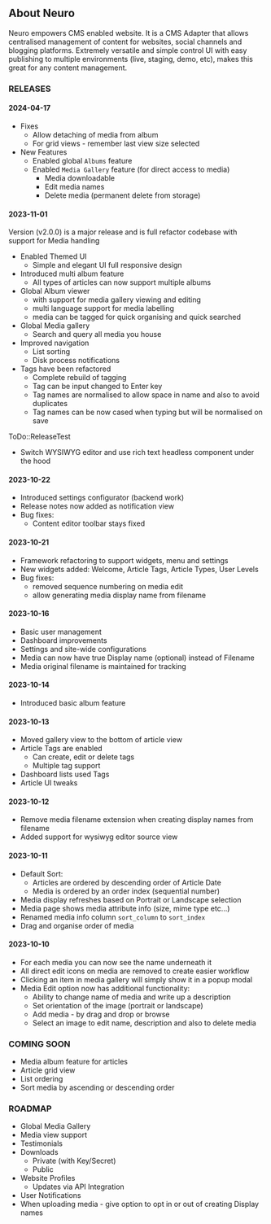 ## About Neuro
Neuro empowers CMS enabled website. It is a CMS Adapter that allows centralised management of content for websites, social channels and blogging platforms.
Extremely versatile and simple control UI with easy publishing to multiple environments (live, staging, demo, etc), makes this great for any content management. 

### RELEASES

#### 2024-04-17
- Fixes
  - Allow detaching of media from album
  - For grid views - remember last view size selected
- New Features
  - Enabled global `Albums` feature
  - Enabled `Media Gallery` feature (for direct access to media)
    - Media downloadable
    - Edit media names
    - Delete media (permanent delete from storage)

#### 2023-11-01
Version (v2.0.0) is a major release and is full refactor codebase with support for Media handling 
- Enabled Themed UI
  - Simple and elegant UI full responsive design
- Introduced multi album feature
  - All types of articles can now support multiple albums 
- Global Album viewer
  - with support for media gallery viewing and editing
  - multi language support for media labelling
  - media can be tagged for quick organising and quick searched
- Global Media gallery
  - Search and query all media you house
- Improved navigation
  - List sorting 
  - Disk process notifications
- Tags have been refactored
  - Complete rebuild of tagging
  - Tag can be input changed to Enter key
  - Tag names are normalised to allow space in name and also to avoid duplicates
  - Tag names can be now cased when typing but will be normalised on save 

ToDo::ReleaseTest
- Switch WYSIWYG editor and use rich text headless component under the hood

#### 2023-10-22
- Introduced settings configurator (backend work)
- Release notes now added as notification view 
- Bug fixes:
  - Content editor toolbar stays fixed
#### 2023-10-21
- Framework refactoring to support widgets, menu and settings
- New widgets added: Welcome, Article Tags, Article Types, User Levels
- Bug fixes:
  - removed sequence numbering on media edit
  - allow generating media display name from filename

#### 2023-10-16
- Basic user management
- Dashboard improvements
- Settings and site-wide configurations
- Media can now have true Display name (optional) instead of Filename
- Media original filename is maintained for tracking

#### 2023-10-14
- Introduced basic album feature

#### 2023-10-13
- Moved gallery view to the bottom of article view
- Article Tags are enabled 
  - Can create, edit or delete tags 
  - Multiple tag support
- Dashboard lists used Tags
- Article UI tweaks

#### 2023-10-12
- Remove media filename extension when creating display names from filename
- Added support for wysiwyg editor source view

#### 2023-10-11
- Default Sort: 
  - Articles are ordered by descending order of Article Date
  - Media is ordered by an order index (sequential number) 
- Media display refreshes based on Portrait or Landscape selection
- Media page shows media attribute info (size, mime type etc...)
- Renamed media info column `sort_column` to `sort_index`
- Drag and organise order of media 

#### 2023-10-10
- For each media you can now see the name underneath it 
- All direct edit icons on media are removed to create easier workflow
- Clicking an item in media gallery will simply show it in a popup modal 
- Media Edit option now has additional functionality:
  - Ability to change name of media and write up a description 
  - Set orientation of the image (portrait or landscape)
  - Add media - by drag and drop or browse
  - Select an image to edit name, description and also to delete media

### COMING SOON
- Media album feature for articles
- Article grid view
- List ordering
- Sort media by ascending or descending order

### ROADMAP
- Global Media Gallery
- Media view support
- Testimonials
- Downloads
  - Private (with Key/Secret)
  - Public
- Website Profiles
  - Updates via API Integration
- User Notifications
- When uploading media - give option to opt in or out of creating Display names
